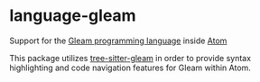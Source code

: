 language-gleam
==============

Support for the [Gleam programming language] inside [Atom]

This package utilizes [tree-sitter-gleam] in order to provide syntax
highlighting and code navigation features for Gleam within Atom.

[Gleam programming language]: https://gleam.run
[Atom]: https://atom.io
[tree-sitter-gleam]: https://github.com/J3RN/tree-sitter-gleam
